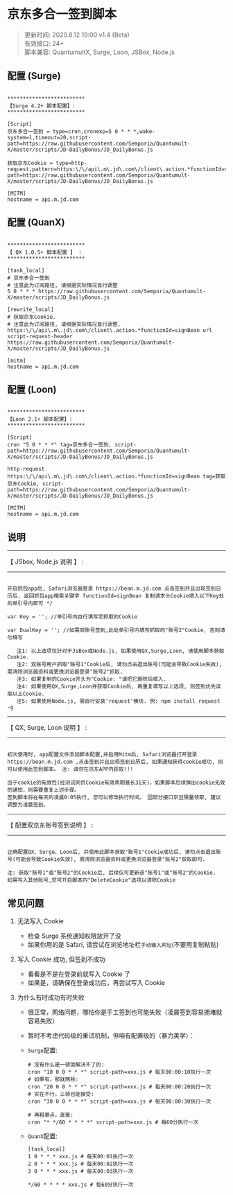 # 京东多合一签到脚本

> 更新时间: 2020.8.12 19:00 v1.4 (Beta)  
> 有效接口: 24+  
> 脚本兼容: QuantumultX, Surge, Loon, JSBox, Node.js  

## 配置 (Surge)

```properties

*************************
【Surge 4.2+ 脚本配置】:
*************************

[Script]
京东多合一签到 = type=cron,cronexp=5 0 * * *,wake-system=1,timeout=20,script-path=https://raw.githubusercontent.com/Semporia/Quantumult-X/master/scripts/JD-DailyBonus/JD_DailyBonus.js

获取京东Cookie = type=http-request,pattern=https:\/\/api\.m\.jd\.com\/client\.action.*functionId=signBean,script-path=https://raw.githubusercontent.com/Semporia/Quantumult-X/master/scripts/JD-DailyBonus/JD_DailyBonus.js

[MITM]
hostname = api.m.jd.com

```

## 配置 (QuanX)

```properties

*************************
【 QX 1.0.5+ 脚本配置 】 :
*************************

[task_local]
# 京东多合一签到
# 注意此为订阅路径, 请根据实际情况自行调整
5 0 * * * https://raw.githubusercontent.com/Semporia/Quantumult-X/master/scripts/JD_DailyBonus.js

[rewrite_local]
# 获取京东Cookie. 
# 注意此为订阅路径, 请根据实际情况自行调整.
https:\/\/api\.m\.jd\.com\/client\.action.*functionId=signBean url script-request-header https://raw.githubusercontent.com/Semporia/Quantumult-X/master/scripts/JD_DailyBonus.js

[mitm]
hostname = api.m.jd.com

```

## 配置 (Loon)

```properties

*************************
【Loon 2.1+ 脚本配置】:
*************************

[Script]
cron "5 0 * * *" tag=京东多合一签到, script-path=https://raw.githubusercontent.com/Semporia/Quantumult-X/master/scripts/JD-DailyBonus/JD_DailyBonus.js

http-request https:\/\/api\.m\.jd\.com\/client\.action.*functionId=signBean tag=获取京东Cookie, script-path=https://raw.githubusercontent.com/Semporia/Quantumult-X/master/scripts/JD-DailyBonus/JD_DailyBonus.js

[MITM]
hostname = api.m.jd.com

```

## 说明


*************************
【 JSbox, Node.js 说明 】 :
*************************

```properties

开启抓包app后, Safari浏览器登录 https://bean.m.jd.com 点击签到并且出现签到日历后, 返回抓包app搜索关键字 functionId=signBean 复制请求头Cookie填入以下Key处的单引号内即可 */  
  
var Key = ''; //单引号内自行填写您抓取的Cookie  

var DualKey = ''; //如需双账号签到,此处单引号内填写抓取的"账号2"Cookie, 否则请勿填写  

   注1: 以上选项仅针对于JsBox或Node.js, 如果使用QX,Surge,Loon, 请使用脚本获取Cookie.  
   注2: 双账号用户抓取"账号1"Cookie后, 请勿点击退出账号(可能会导致Cookie失效), 需清除浏览器资料或更换浏览器登录"账号2"抓取.  
   注3: 如果复制的Cookie开头为"Cookie: "请把它删除后填入.  
   注4: 如果使用QX,Surge,Loon并获取Cookie后, 再重复填写以上选项, 则签到优先读取以上Cookie.  
   注5: 如果使用Node.js, 需自行安装'request'模块. 例: npm install request -g  

```

*************************
【 QX, Surge, Loon 说明 】 :
*************************

```properties

初次使用时, app配置文件添加脚本配置,并启用Mitm后, Safari浏览器打开登录 https://bean.m.jd.com ,点击签到并且出现签到日历后, 如果通知获得cookie成功, 则可以使用此签到脚本。 注: 请勿在京东APP内获取!!!

由于cookie的有效性(经测试网页Cookie有效周期最长31天)，如果脚本后续弹出cookie无效的通知，则需要重复上述步骤。 
签到脚本将在每天的凌晨0:05执行, 您可以修改执行时间。 因部分接口京豆限量领取, 建议调整为凌晨签到。

```

*************************
【 配置双京东账号签到说明 】 : 
*************************

```properties

正确配置QX、Surge、Loon后, 并使用此脚本获取"账号1"Cookie成功后, 请勿点击退出账号(可能会导致Cookie失效), 需清除浏览器资料或更换浏览器登录"账号2"获取即可.

注: 获取"账号1"或"账号2"的Cookie后, 后续仅可更新该"账号1"或"账号2"的Cookie.
如需写入其他账号,您可开启脚本内"DeleteCookie"选项以清除Cookie

```

## 常见问题

1. 无法写入 Cookie

   - 检查 Surge 系统通知权限放开了没
   - 如果你用的是 Safari, 请尝试在浏览地址栏`手动输入网址`(不要用复制粘贴)

2. 写入 Cookie 成功, 但签到不成功

   - 看看是不是在登录前就写入 Cookie 了
   - 如果是，请确保在登录成功后，再尝试写入 Cookie

3. 为什么有时成功有时失败

   - 很正常，网络问题，哪怕你是手工签到也可能失败（凌晨签到容易拥堵就容易失败）
   - 暂时不考虑代码级的重试机制，但咱有配置级的（暴力美学）：

   - `Surge`配置:

     ```properties
     # 没有什么是一顿饭解决不了的:
     cron "10 0 0 * * *" script-path=xxx.js # 每天00:00:10执行一次
     # 如果有，那就两顿:
     cron "20 0 0 * * *" script-path=xxx.js # 每天00:00:20执行一次
     # 实在不行，三顿也能接受:
     cron "30 0 0 * * *" script-path=xxx.js # 每天00:00:30执行一次

     # 再粗暴点，直接:
     cron "* */60 * * * *" script-path=xxx.js # 每60分执行一次
     ```

   - `QuanX`配置:

     ```properties
     [task_local]
     1 0 * * * xxx.js # 每天00:01执行一次
     2 0 * * * xxx.js # 每天00:02执行一次
     3 0 * * * xxx.js # 每天00:03执行一次

     */60 * * * * xxx.js # 每60分执行一次
     ```
